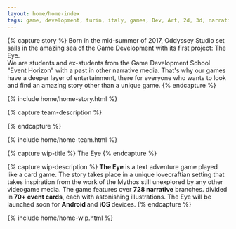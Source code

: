 ```yaml
---
layout: home/home-index
tags: game, development, turin, italy, games, Dev, Art, 2d, 3d, narrative, unity, unreal, gamemaker, design, programmer, entertainment, oddyssey, studio, stories, the, eye
---
```


{% capture story %}
Born in the mid-summer of 2017, Oddyssey Studio set sails in the amazing sea of the Game Development with its first project: The Eye.
<br>We are students and ex-students from the Game Development School "Event Horizon" with a past in other narrative media. That's why our games have a deeper layer of entertainment, there for everyone who wants to look and find an amazing story other than a unique game.
{% endcapture %}

{% include home/home-story.html %}

{% capture team-description %}

{% endcapture %}

{% include home/home-team.html %}

{% capture wip-title %}
The Eye
{% endcapture %}

{% capture wip-description %}
<b>The Eye</b> is a text adventure game played like a card game. The story takes place in a unique lovecraftian setting that takes inspiration from the work of the Mythos still unexplored by any other videogame media. The game features over <b>728 narrative</b> branches. divided in<b> 70+ event cards</b>, each with astonishing illustrations. The Eye will be launched soon for <b>Android </b>and <b>iOS </b>devices.
{% endcapture %}

{% include home/home-wip.html %}
